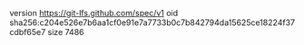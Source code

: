 version https://git-lfs.github.com/spec/v1
oid sha256:c204e526e7b6aa1cf0e91e7a7733b0c7b842794da15625ce18224f37cdbf65e7
size 7486
